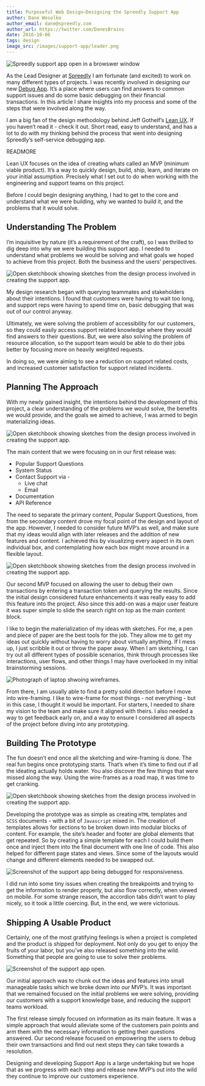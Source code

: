 ```yaml
---
title: Purposeful Web Design—Designing the Spreedly Support App
author: Dane Wesolko
author_email: dane@spreedly.com
author_url: https://twitter.com/DanesBrains
date: 2016-10-06
tags: design
image_src: /images/support-app/leader.png
---
```


![Spreedly support app open in a browswer window](/images/support-app/support_app.jpg)

As the Lead Designer at [Spreedly](https://www.spreedly.com/) I am fortunate (and excited) to work on many different types of projects. I was recently involved in designing our new [Debug App](https://debug.spreedly.com/). It’s a place where users can find answers to common support issues and do some basic debugging on their financial transactions. In this article I share insights into my process and some of the steps that were involved along the way.

I am a big fan of the design methodology behind Jeff Gothelf’s [Lean UX](http://amzn.to/2afYWF2). If you haven’t read it - check it out. Short read, easy to understand, and has a lot to do with my thinking behind the process that went into designing Spreedly’s self-service debugging app.

READMORE

Lean UX focuses on the idea of creating whats called an MVP (minimum viable product). It’s a way to quickly design, build, ship, learn, and iterate on your initial assumption. Precisely what I set out to do when working with the engineering and support teams on this project.

Before I could begin designing anything, I had to get to the core and understand what we were building, why we wanted to build it, and the problems that it would solve.

## Understanding The Problem

I’m inquisitive by nature (it’s a requirement of the craft), so I was thrilled to dig deep into why we were building this support app. I needed to understand what problems we would be solving and what goals we hoped to achieve from this project. Both the business and the users’ perspectives.

![Open sketchbook showing sketches from the design process involved in creating the support app.](/images/support-app/planning.jpg)

My design research began with querying teammates and stakeholders about their intentions. I found that customers were having to wait too long, and support reps were having to spend time on, basic debugging that was out of our control anyway.

Ultimately, we were solving the problem of accessibility for our customers, so they could easily access support related knowledge where they would find answers to their questions. But, we were also solving the problem of resource allocation, so the support team would be able to do their jobs better by focusing more on heavily weighted requests.

In doing so, we were aiming to see a reduction on support related costs, and increased customer satisfaction for support related incidents.

## Planning The Approach

With my newly gained insight, the intentions behind the development of this project, a clear understanding of the problems we would solve, the benefits we would provide, and the goals we aimed to achieve, I was armed to begin materializing ideas.

![Open sketchbook showing sketches from the design process involved in creating the support app.](/images/support-app/support.jpg)

The main content that we were focusing on in our first release was:


- Popular Support Questions
- System Status
- Contact Support via -
  - Live chat
  - Email
- Documentation
- API Reference

The need to separate the primary content, Popular Support Questions, from from the secondary content drove my focal point of the design and layout of the app. However, I needed to consider future MVP’s as well, and make sure that my ideas would align with later releases and the addition of new features and content. I achieved this by visualizing every aspect in its own individual box, and contemplating how each box might move around in a flexible layout.

![Open sketchbook showing sketches from the design process involved in creating the support app.](/images/support-app/mvp2.jpg)

Our second MVP focused on allowing the user to debug their own transactions by entering a transaction token and querying the results. Since the initial design considered future enhancements it was really easy to add this feature into the project. Also since this add-on was a major user feature it was super simple to slide the search right on top as the main content block.

I like to begin the materialization of my ideas with sketches. For me, a pen and piece of paper are the best tools for the job. They allow me to get my ideas out quickly without having to worry about virtually anything. If I mess up, I just scribble it out or throw the paper away. When I am sketching, I can try out all different types of possible scenarios, think through processes like interactions, user flows, and other things I may have overlooked in my initial brainstorming sessions.

![Photograph of laptop shwoing wireframes.](/images/support-app/ux_team_of_one_wireframing.jpg)

From there, I am usually able to find a pretty solid direction before I move into wire-framing. I like to wire-frame for most things - not everything - but in this case, I thought it would be important. For starters, I needed to share my vision to the team and make sure it aligned with theirs. I also needed a way to get feedback early on, and a way to ensure I considered all aspects of the project before diving into any prototyping.

## Building The Prototype

The fun doesn’t end once all the sketching and wire-framing is done. The real fun begins once prototyping starts. That’s when it’s time to find out if all the ideating actually holds water. You also discover the few things that were missed along the way. Using the wire-frames as a road map, it was time to get cranking.

![Open sketchbook showing sketches from the design process involved in creating the support app.](/images/support-app/designing_in_the_browser.jpg)

Developing the prototype was as simple as creating  `HTML`  templates and `SCSS` documents - with a bit of `Javascript` mixed in. The creation of templates allows for sections to be broken down into modular blocks of content. For example, the site’s header and footer are global elements that get repeated. So by creating a simple template for each I could build them once and inject them into the final document with one line of code. This also helped for different page states and views. Since some of the layouts would change and different elements needed to be swapped out.

![Screenshot of the support app being debugged for responsiveness.](/images/support-app/debugging_interactivity.jpg)

I did run into some tiny issues when creating the breakpoints and trying to get the information to render properly, but also flow correctly, when viewed on mobile. For some strange reason, the accordion tabs didn’t want to play nicely, so it took a little coercing. But, in the end, we were victorious.

## Shipping A Usable Product

Certainly, one of the most gratifying feelings is when a project is completed and the product is shipped for deployment. Not only do you get to enjoy the fruits of your labor, but you’ve also released something into the wild. Something that people are going to use to solve their problems.

![Screenshot of the support app open.](/images/support-app/how_can_we_help.jpg)

Our initial approach was to chunk out the ideas and features into small manageable tasks which we broke down into our MVP’s. It was important that we remained focused on the initial problems we were solving, providing our customers with a support knowledge base, and reducing the support teams workload.

The first release simply focused on information as its main feature. It was a simple approach that would alleviate some of the customers pain points and arm them with the necessary information to getting their questions answered. Our second release focused on empowering the users to debug their own transactions and find out next steps they can take towards a resolution.

Designing and developing Support App is a large undertaking but we hope that as we progress with each step and release new MVP’s out into the wild they continue to improve our customers experience.
